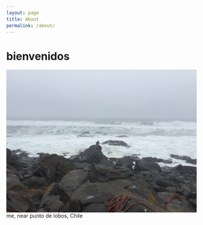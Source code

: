 ```yaml
---
layout: page
title: About
permalink: /about/
---
```

# bienvenidos <br>
<img src="/assets/img/chile.JPG" style="display:block;margin-left:auto;margin-right:auto;" />
me, near punto de lobos, Chile

